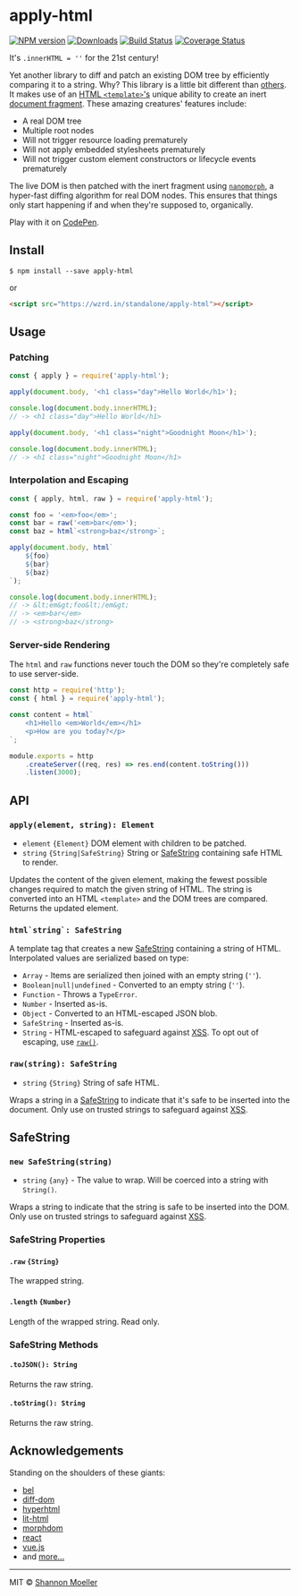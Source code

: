 # apply-html

[![NPM version][npm-img]][npm-url] [![Downloads][downloads-img]][npm-url] [![Build Status][travis-img]][travis-url] [![Coverage Status][coveralls-img]][coveralls-url]

It's `.innerHTML = ''` for the 21st century!

Yet another library to diff and patch an existing DOM tree by efficiently comparing it to a string. Why? This library is a little bit different than [others](#acknowledgements). It makes use of an [HTML `<template>`'s](https://developer.mozilla.org/en-US/docs/Web/HTML/Element/template) unique ability to create an inert [document fragment](https://developer.mozilla.org/en-US/docs/Web/API/DocumentFragment). These amazing creatures' features include:

- A real DOM tree
- Multiple root nodes
- Will not trigger resource loading prematurely
- Will not apply embedded stylesheets prematurely
- Will not trigger custom element constructors or lifecycle events prematurely

The live DOM is then patched with the inert fragment using [`nanomorph`](http://npm.im/nanomorph), a hyper-fast diffing algorithm for real DOM nodes. This ensures that things only start happening if and when they're supposed to, organically.

Play with it on [CodePen](https://codepen.io/shannonmoeller/pen/XZXBpE?editors=1111).

## Install

```command
$ npm install --save apply-html
```

or

```html
<script src="https://wzrd.in/standalone/apply-html"></script>
```

## Usage

### Patching

```js
const { apply } = require('apply-html');

apply(document.body, '<h1 class="day">Hello World</h1>');

console.log(document.body.innerHTML);
// -> <h1 class="day">Hello World</h1>

apply(document.body, '<h1 class="night">Goodnight Moon</h1>');

console.log(document.body.innerHTML);
// -> <h1 class="night">Goodnight Moon</h1>
```

### Interpolation and Escaping

```js
const { apply, html, raw } = require('apply-html');

const foo = '<em>foo</em>';
const bar = raw('<em>bar</em>');
const baz = html`<strong>baz</strong>`;

apply(document.body, html`
    ${foo}
    ${bar}
    ${baz}
`);

console.log(document.body.innerHTML);
// -> &lt;em&gt;foo&lt;/em&gt;
// -> <em>bar</em>
// -> <strong>baz</strong>
```

### Server-side Rendering

The `html` and `raw` functions never touch the DOM so they're completely safe to use server-side.

```js
const http = require('http');
const { html } = require('apply-html');

const content = html`
    <h1>Hello <em>World</em></h1>
    <p>How are you today?</p>
`;

module.exports = http
    .createServer((req, res) => res.end(content.toString()))
    .listen(3000);
```

## API

### `apply(element, string): Element`

- `element` `{Element}` DOM element with children to be patched.
- `string` `{String|SafeString}` String or [SafeString](#safestring) containing safe HTML to render.

Updates the content of the given element, making the fewest possible changes required to match the given string of HTML. The string is converted into an HTML `<template>` and the DOM trees are compared. Returns the updated element.

### `` html`string`: SafeString ``

A template tag that creates a new [SafeString](#safestring) containing a string of HTML. Interpolated values are serialized based on type:

- `Array` - Items are serialized then joined with an empty string (`''`).
- `Boolean|null|undefined` - Converted to an empty string (`''`).
- `Function` - Throws a `TypeError`.
- `Number` - Inserted as-is.
- `Object` - Converted to an HTML-escaped JSON blob.
- `SafeString` - Inserted as-is.
- `String` - HTML-escaped to safeguard against [XSS](https://www.owasp.org/index.php/Cross-site_Scripting_(XSS)). To opt out of escaping, use [`raw()`](#rawstring-safestring).

### `raw(string): SafeString`

- `string` `{String}` String of safe HTML.

Wraps a string in a [SafeString](#safestring) to indicate that it's safe to be inserted into the document. Only use on trusted strings to safeguard against [XSS](https://www.owasp.org/index.php/Cross-site_Scripting_(XSS)).

## SafeString

### `new SafeString(string)`

- `string` `{any}` - The value to wrap. Will be coerced into a string with `String()`.

Wraps a string to indicate that the string is safe to be inserted into the DOM. Only use on trusted strings to safeguard against [XSS](https://www.owasp.org/index.php/Cross-site_Scripting_(XSS)).

### SafeString Properties

#### `.raw` `{String}`

The wrapped string.

#### `.length` `{Number}`

Length of the wrapped string. Read only.

### SafeString Methods

#### `.toJSON(): String`

Returns the raw string.

#### `.toString(): String`

Returns the raw string.

## Acknowledgements

Standing on the shoulders of these giants:

- [bel](http://npm.im/bel)
- [diff-dom](http://npm.im/diff-dom)
- [hyperhtml](http://npm.im/hyperhtml)
- [lit-html](http://npm.im/lit-html)
- [morphdom](http://npm.im/morphdom)
- [react](http://npm.im/react)
- [vue.js](http://npm.im/vue)
- and [more...](https://rawgit.com/krausest/js-framework-benchmark/master/webdriver-ts-results/table.html)

----

MIT © [Shannon Moeller](http://shannonmoeller.com)

[coveralls-img]: http://img.shields.io/coveralls/shannonmoeller/apply-html/master.svg?style=flat-square
[coveralls-url]: https://coveralls.io/r/shannonmoeller/apply-html
[downloads-img]: http://img.shields.io/npm/dm/apply-html.svg?style=flat-square
[npm-img]:       http://img.shields.io/npm/v/apply-html.svg?style=flat-square
[npm-url]:       https://npmjs.org/package/apply-html
[travis-img]:    http://img.shields.io/travis/shannonmoeller/apply-html.svg?style=flat-square
[travis-url]:    https://travis-ci.org/shannonmoeller/apply-html
